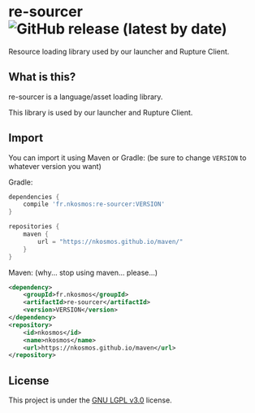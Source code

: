 # re-sourcer ![GitHub release (latest by date)](https://img.shields.io/github/v/release/nKosmos/re-sourcer?style=flat-square)

Resource loading library used by our launcher and Rupture Client.

## What is this?
re-sourcer is a language/asset loading library.

This library is used by our launcher and Rupture Client.

## Import
You can import it using Maven or Gradle: (be sure to change `VERSION` to whatever version you want)

Gradle:
```gradle
dependencies {
    compile 'fr.nkosmos:re-sourcer:VERSION'
}

repositories {
    maven {
        url = "https://nkosmos.github.io/maven/"
    }
}
```

Maven: (why... stop using maven... please...)
```xml
<dependency>
    <groupId>fr.nkosmos</groupId>
    <artifactId>re-sourcer</artifactId>
    <version>VERSION</version>
</dependency>
<repository>
    <id>nkosmos</id>
    <name>nkosmos</name>
    <url>https://nkosmos.github.io/maven</url>
</repository>
```

## License
This project is under the [GNU LGPL v3.0](https://github.com/nkosmos/re-sourcer/blob/master/LICENSE) license.